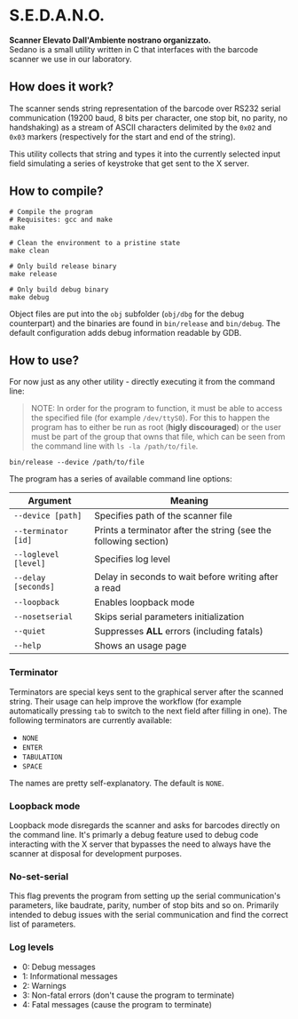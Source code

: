 # S.E.D.A.N.O.
**Scanner Elevato Dall'Ambiente nostrano organizzato.**  
Sedano is a small utility written in C that interfaces with the barcode scanner we use in our laboratory.

## How does it work?
The scanner sends string representation of the barcode over RS232 serial communication (19200 baud, 8 bits per character, one stop bit, no parity, no handshaking) as a stream of ASCII characters delimited by the `0x02` and `0x03` markers (respectively for the start and end of the string).

This utility collects that string and types it into the currently selected input field simulating a series of keystroke that get sent to the X server.

## How to compile?
```shell script
# Compile the program
# Requisites: gcc and make
make

# Clean the environment to a pristine state
make clean

# Only build release binary
make release

# Only build debug binary
make debug
```

Object files are put into the `obj` subfolder (`obj/dbg` for the debug counterpart) and the binaries are found in `bin/release` and `bin/debug`. The default configuration adds debug information readable by GDB.

## How to use?
For now just as any other utility - directly executing it from the command line:

> NOTE: In order for the program to function, it must be able to access the specified file (for example `/dev/ttyS0`). For this to happen the program has to either be run as root (**higly discouraged**) or the user must be part of the group that owns that file, which can be seen from the command line with `ls -la /path/to/file`.

```shell script
bin/release --device /path/to/file
```

The program has a series of available command line options:

| Argument             | Meaning                                                          |
|----------------------|------------------------------------------------------------------|
| `--device [path]`    | Specifies path of the scanner file                               |
| `--terminator [id]`  | Prints a terminator after the string (see the following section) |
| `--loglevel [level]` | Specifies log level                                              |
| `--delay [seconds]`  | Delay in seconds to wait before writing after a read             |
| `--loopback`         | Enables loopback mode                                            |
| `--nosetserial`      | Skips serial parameters initialization                           |
| `--quiet`            | Suppresses **ALL** errors (including fatals)                     |
| `--help`             | Shows an usage page                                              |

### Terminator
Terminators are special keys sent to the graphical server after the scanned string. Their usage can help improve the workflow (for example automatically pressing `tab` to switch to the next field after filling in one). The following terminators are currently available:

* `NONE`
* `ENTER`
* `TABULATION`
* `SPACE`

The names are pretty self-explanatory. The default is `NONE`.

### Loopback mode
Loopback mode disregards the scanner and asks for barcodes directly on the command line. It's primarly a debug feature used to debug code interacting with the X server that bypasses the need to always have the scanner at disposal for development purposes.

### No-set-serial
This flag prevents the program from setting up the serial communication's parameters, like baudrate, parity, number of stop bits and so on. Primarily intended to debug issues with the serial communication and find the correct list of parameters.

### Log levels
* 0: Debug messages
* 1: Informational messages
* 2: Warnings
* 3: Non-fatal errors (don't cause the program to terminate)
* 4: Fatal messages (cause the program to terminate)
